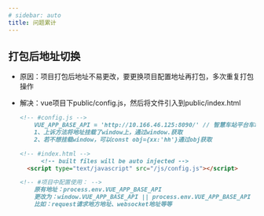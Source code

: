 ```yaml
---
# sidebar: auto
title: 问题累计
---
```


## 打包后地址切换

- 原因：项目打包后地址不易更改，要更换项目配置地址再打包，多次重复打包操作

- 解决：vue项目下public/config.js，然后将文件引入到public/index.html

  ```md
  <!-- #config.js -->
      VUE_APP_BASE_API = 'http://10.166.46.125:8090/' // 智慧车站平台车站接口地址
      1、上诉方法将地址挂载了window上，通过window.获取
      2、若不想挂载window，可以const obj={xx:'hh'}通过obj获取

  <!-- #index.html -->
        <!-- built files will be auto injected -->
    <script type="text/javascript" src="/js/config.js"></script>

  <!-- #项目中配置使用： -->
      原有地址：process.env.VUE_APP_BASE_API
      更改为：window.VUE_APP_BASE_API || process.env.VUE_APP_BASE_API
      比如：request请求地方地址、websocket地址等等
      
  ```

